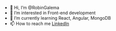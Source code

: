 - 👋 Hi, I’m @RobinGalema
- 👀 I’m interested in Front-end development
- 🌱 I’m currently learning React, Angular, MongoDB
- 📫 How to reach me [LinkedIn](https://www.linkedin.com/in/robin-galema/)

<!---
RobinGalema/RobinGalema is a ✨ special ✨ repository because its `README.md` (this file) appears on your GitHub profile.
You can click the Preview link to take a look at your changes.
--->
